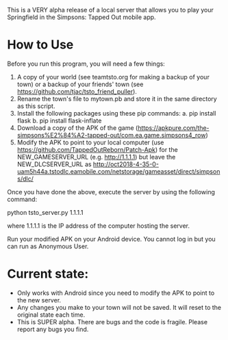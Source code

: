This is a VERY alpha release of a local server that allows you to play your Springfield in the Simpsons: Tapped Out mobile app. 

# How to Use
Before you run this program, you will need a few things:

1) A copy of your world (see teamtsto.org for making a backup of your town) or a backup of your friends' town (see https://github.com/tjac/tsto_friend_puller).
2) Rename the town's file to mytown.pb and store it in the same directory as this script.
3) Install the following packages using these pip commands:
   a. pip install flask
   b. pip install flask-inflate
4) Download a copy of the APK of the game (https://apkpure.com/the-simpsons%E2%84%A2-tapped-out/com.ea.game.simpsons4_row)
5) Modify the APK to point to your local computer (use https://github.com/TappedOutReborn/Patch-Apk) for the NEW_GAMESERVER_URL (e.g. http://1.1.1.1) but leave the NEW_DLCSERVER_URL as http://oct2018-4-35-0-uam5h44a.tstodlc.eamobile.com/netstorage/gameasset/direct/simpsons/dlc/

Once you have done the above, execute the server by using the following command:

python tsto_server.py 1.1.1.1 

where 1.1.1.1 is the IP address of the computer hosting the server.

Run your modified APK on your Android device. You cannot log in but you can run as Anonymous User.

# Current state:
* Only works with Android since you need to modify the APK to point to the new server.
* Any changes you make to your town will not be saved. It will reset to the original state each time.
* This is SUPER alpha. There are bugs and the code is fragile. Please report any bugs you find.
  
